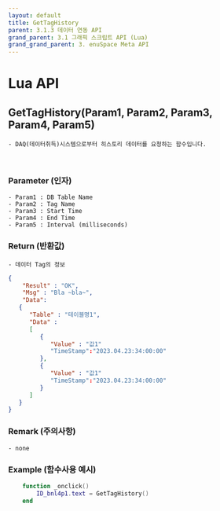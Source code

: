 ```yaml
---
layout: default
title: GetTagHistory
parent: 3.1.3 데이터 연동 API
grand_parent: 3.1 그래픽 스크립트 API (Lua)
grand_grand_parent: 3. enuSpace Meta API
---
```


# Lua API 

## GetTagHistory(Param1, Param2, Param3, Param4, Param5)

    - DAQ(데이터취득)시스템으로부터 히스토리 데이터를 요청하는 함수입니다.

<br>

### Parameter (인자)

    - Param1 : DB Table Name
    - Param2 : Tag Name
    - Param3 : Start Time
    - Param4 : End Time
    - Param5 : Interval (milliseconds)


### Return (반환값)

	- 데이터 Tag의 정보
```Json
{
    "Result" : "OK",
    "Msg" : "Bla ~bla~",
    "Data":
   {
      "Table" : "테이블명1",
      "Data" :
      [
         {
            "Value" : "값1"
            "TimeStamp":"2023.04.23:34:00:00"
         },
         {
            "Value" : "값1"
            "TimeStamp":"2023.04.23:34:00:00"
         }
      ]
   }
}
```

### Remark (주의사항)
    - none

### Example (함수사용 예시)

```lua
	function _onclick()
		ID_bnl4p1.text = GetTagHistory()
	end
```
